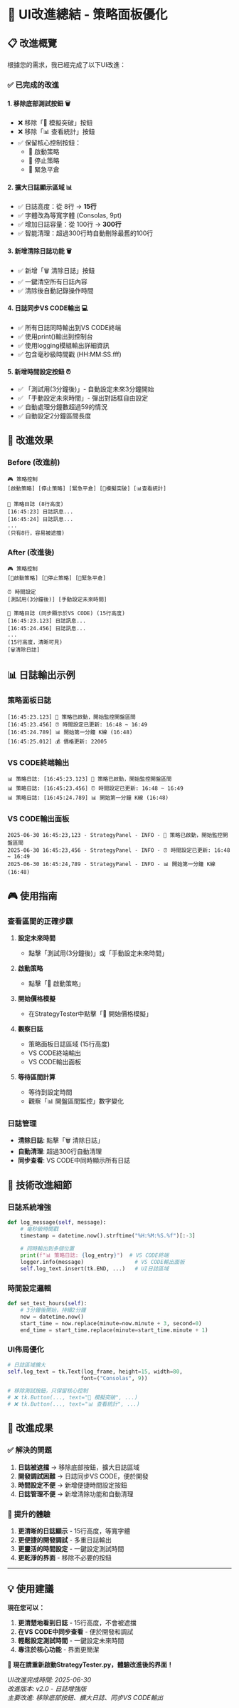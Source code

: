 # 🎨 UI改進總結 - 策略面板優化

## 📋 **改進概覽**

根據您的需求，我已經完成了以下UI改進：

### ✅ **已完成的改進**

#### 1. **移除底部測試按鈕** 🗑️
- ❌ 移除「🧪 模擬突破」按鈕
- ❌ 移除「📊 查看統計」按鈕
- ✅ 保留核心控制按鈕：
  - 🚀 啟動策略
  - 🛑 停止策略  
  - 🚨 緊急平倉

#### 2. **擴大日誌顯示區域** 📊
- ✅ 日誌高度：從 8行 → **15行**
- ✅ 字體改為等寬字體 (Consolas, 9pt)
- ✅ 增加日誌容量：從 100行 → **300行**
- ✅ 智能清理：超過300行時自動刪除最舊的100行

#### 3. **新增清除日誌功能** 🗑️
- ✅ 新增「🗑️ 清除日誌」按鈕
- ✅ 一鍵清空所有日誌內容
- ✅ 清除後自動記錄操作時間

#### 4. **日誌同步VS CODE輸出** 💻
- ✅ 所有日誌同時輸出到VS CODE終端
- ✅ 使用print()輸出到控制台
- ✅ 使用logging模組輸出詳細資訊
- ✅ 包含毫秒級時間戳 (HH:MM:SS.fff)

#### 5. **新增時間設定按鈕** ⏰
- ✅ 「測試用(3分鐘後)」- 自動設定未來3分鐘開始
- ✅ 「手動設定未來時間」- 彈出對話框自由設定
- ✅ 自動處理分鐘數超過59的情況
- ✅ 自動設定2分鐘區間長度

## 🎯 **改進效果**

### **Before (改進前)**
```
🎮 策略控制
[啟動策略] [停止策略] [緊急平倉] [🧪模擬突破] [📊查看統計]

📝 策略日誌 (8行高度)
[16:45:23] 日誌訊息...
[16:45:24] 日誌訊息...
...
(只有8行，容易被遮擋)
```

### **After (改進後)**
```
🎮 策略控制
[🚀啟動策略] [🛑停止策略] [🚨緊急平倉]

⏰ 時間設定
[測試用(3分鐘後)] [手動設定未來時間]

📝 策略日誌 (同步顯示於VS CODE) (15行高度)
[16:45:23.123] 日誌訊息...
[16:45:24.456] 日誌訊息...
...
(15行高度，清晰可見)
[🗑️清除日誌]
```

## 📊 **日誌輸出示例**

### **策略面板日誌**
```
[16:45:23.123] 🚀 策略已啟動，開始監控開盤區間
[16:45:23.456] ⏰ 時間設定已更新: 16:48 ~ 16:49
[16:45:24.789] 📊 開始第一分鐘 K線 (16:48)
[16:45:25.012] 💰 價格更新: 22005
```

### **VS CODE終端輸出**
```
📊 策略日誌: [16:45:23.123] 🚀 策略已啟動，開始監控開盤區間
📊 策略日誌: [16:45:23.456] ⏰ 時間設定已更新: 16:48 ~ 16:49
📊 策略日誌: [16:45:24.789] 📊 開始第一分鐘 K線 (16:48)
```

### **VS CODE輸出面板**
```
2025-06-30 16:45:23,123 - StrategyPanel - INFO - 🚀 策略已啟動，開始監控開盤區間
2025-06-30 16:45:23,456 - StrategyPanel - INFO - ⏰ 時間設定已更新: 16:48 ~ 16:49
2025-06-30 16:45:24,789 - StrategyPanel - INFO - 📊 開始第一分鐘 K線 (16:48)
```

## 🎮 **使用指南**

### **查看區間的正確步驟**
1. **設定未來時間**
   - 點擊「測試用(3分鐘後)」或「手動設定未來時間」
   
2. **啟動策略**
   - 點擊「🚀 啟動策略」
   
3. **開始價格模擬**
   - 在StrategyTester中點擊「🎯 開始價格模擬」
   
4. **觀察日誌**
   - 策略面板日誌區域 (15行高度)
   - VS CODE終端輸出
   - VS CODE輸出面板

5. **等待區間計算**
   - 等待到設定時間
   - 觀察「📊 開盤區間監控」數字變化

### **日誌管理**
- **清除日誌**: 點擊「🗑️ 清除日誌」
- **自動清理**: 超過300行自動清理
- **同步查看**: VS CODE中同時顯示所有日誌

## 🔧 **技術改進細節**

### **日誌系統增強**
```python
def log_message(self, message):
    # 毫秒級時間戳
    timestamp = datetime.now().strftime("%H:%M:%S.%f")[:-3]
    
    # 同時輸出到多個位置
    print(f"📊 策略日誌: {log_entry}")  # VS CODE終端
    logger.info(message)                # VS CODE輸出面板
    self.log_text.insert(tk.END, ...)   # UI日誌區域
```

### **時間設定邏輯**
```python
def set_test_hours(self):
    # 3分鐘後開始，持續2分鐘
    now = datetime.now()
    start_time = now.replace(minute=now.minute + 3, second=0)
    end_time = start_time.replace(minute=start_time.minute + 1)
```

### **UI佈局優化**
```python
# 日誌區域擴大
self.log_text = tk.Text(log_frame, height=15, width=80, 
                       font=("Consolas", 9))

# 移除測試按鈕，只保留核心控制
# ❌ tk.Button(..., text="🧪 模擬突破", ...)
# ❌ tk.Button(..., text="📊 查看統計", ...)
```

## 🎉 **改進成果**

### ✅ **解決的問題**
1. **日誌被遮擋** → 移除底部按鈕，擴大日誌區域
2. **開發調試困難** → 日誌同步VS CODE，便於開發
3. **時間設定不便** → 新增便捷時間設定按鈕
4. **日誌管理不便** → 新增清除功能和自動清理

### 🚀 **提升的體驗**
1. **更清晰的日誌顯示** - 15行高度，等寬字體
2. **更便捷的開發調試** - 多重日誌輸出
3. **更靈活的時間設定** - 一鍵設定測試時間
4. **更乾淨的界面** - 移除不必要的按鈕

---

## 💡 **使用建議**

**現在您可以：**
1. **更清楚地看到日誌** - 15行高度，不會被遮擋
2. **在VS CODE中同步查看** - 便於開發和調試
3. **輕鬆設定測試時間** - 一鍵設定未來時間
4. **專注於核心功能** - 界面更簡潔

**🎯 現在請重新啟動StrategyTester.py，體驗改進後的界面！**

*UI改進完成時間: 2025-06-30*  
*改進版本: v2.0 - 日誌增強版*  
*主要改進: 移除底部按鈕、擴大日誌、同步VS CODE輸出*

